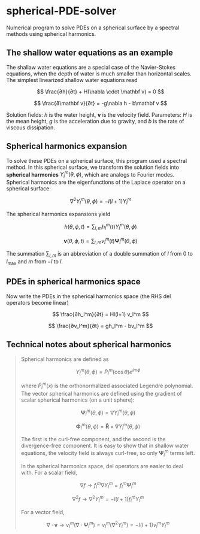 # spherical-PDE-solver
Numerical program to solve PDEs on a spherical surface by a spectral methods using spherical harmonics.

## The shallow water equations as an example

The shallaw water equations are a special case of the Navier-Stokes equations, when the depth of water is much smaller than horizontal scales. The simplest linearized shallow water equations read

$$
\frac{∂h}{∂t} + H(\nabla \cdot \mathbf v) = 0
$$

$$
\frac{∂\mathbf v}{∂t} = -g\nabla h - b\mathbf v
$$

Solution fields: $h$ is the water height, $\mathbf v$ is the velocity field. Parameters: $H$ is the mean height, $g$ is the acceleration due to gravity, and $b$ is the rate of viscous dissipation.

## Spherical harmonics expansion

To solve these PDEs on a spherical surface, this program used a spectral method. In this spherical surface, we transform the solution fields into **spherical harmonics** $Y_l^m(\theta,\phi)$, which are analogs to Fourier modes. Spherical harmonics are the eigenfunctions of the Laplace operator on a spherical surface:

$$
\nabla^2 Y_l^m(\theta,\phi) = -l(l+1)Y_l^m
$$

The spherical harmonics expansions yield

$$
h(\theta,\phi,t) = \sum_{l,m} h_l^m(t) Y_l^m(\theta,\phi)
$$

$$
\mathbf v(\theta,\phi,t) = \sum_{l,m} v_l^m(t) \pmb \Psi_l^m(\theta,\phi)
$$

The summation $\sum_{l,m}$ is an abbreviation of a double summation of $l$ from $0$ to $l_\max$ and $m$ from $-l$ to $l$.

## PDEs in spherical harmonics space

Now write the PDEs in the spherical harmonics space (the RHS del operators become linear)

$$
\frac{∂h_l^m}{∂t} = Hl(l+1) v_l^m
$$

$$
\frac{∂v_l^m}{∂t} = gh_l^m - bv_l^m
$$

## Technical notes about spherical harmonics

> Spherical harmonics are defined as
> 
> $$
> Y_l^m(\theta,\phi) = \tilde P_l^m(\cos\theta)e^{im\phi}
> $$
> 
> where $\tilde P_l^m(x)$ is the orthonormalized associated Legendre polynomial. The vector spherical harmonics are defined using the gradient of scalar spherical harmonics (on a unit sphere):
> 
> $$
> \pmb\Psi_l^m(\theta,\phi) = \nabla Y_l^m(\theta,\phi)
> $$
>
> $$
> \pmb \Phi_l^m(\theta,\phi) = \mathbf {\hat R}\times \nabla Y_l^m(\theta,\phi)
> $$
>
> The first is the curl-free component, and the second is the divergence-free component. It is easy to show that in shallow water equations, the velocity field is always curl-free, so only $\pmb \Psi_l^m$ terms left.
>
> In the spherical harmonics space, del operators are easier to deal with. For a scalar field,
> 
> $$
> \nabla f \to f_l^m \nabla Y_l^m = f_l^m\pmb \Psi_l^m
> $$
>
> $$
> \nabla^2 f \to \nabla^2 Y_l^m = -l(l+1)f_l^mY_l^m
> $$
>
> For a vector field,
> 
> $$
> \nabla\cdot \mathbf v \to v_l^m(\nabla\cdot \pmb \Psi_l^m) = v_l^m(\nabla^2Y_l^m) = -l(l+1)v_l^m Y_l^m
> $$
